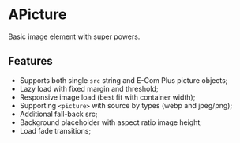 # APicture

Basic image element with super powers.

## Features

- Supports both single `src` string and E-Com Plus picture objects;
- Lazy load with fixed margin and threshold;
- Responsive image load (best fit with container width);
- Supporting `<picture>` with source by types (webp and jpeg/png);
- Additional fall-back src;
- Background placeholder with aspect ratio image height;
- Load fade transitions;
